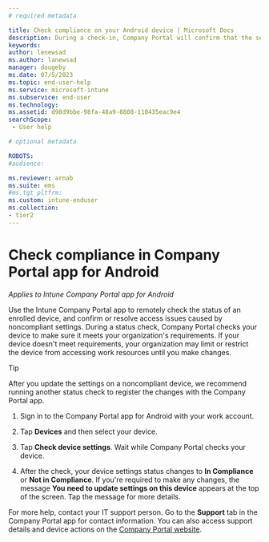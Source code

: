 ```yaml
---
# required metadata

title: Check compliance on your Android device | Microsoft Docs
description: During a check-in, Company Portal will confirm that the settings on your device meet your organization's policy requirements.
keywords:
author: lenewsad
ms.author: lanewsad
manager: dougeby
ms.date: 07/5/2023
ms.topic: end-user-help
ms.service: microsoft-intune
ms.subservice: end-user
ms.technology:
ms.assetid: d98d9bbe-98fa-48a9-8808-110435eac9e4
searchScope:
 - User help

# optional metadata

ROBOTS:  
#audience:

ms.reviewer: arnab
ms.suite: ems
#ms.tgt_pltfrm:
ms.custom: intune-enduser
ms.collection:
- tier2
---
```


# Check compliance in Company Portal app for Android     
*Applies to Intune Company Portal app for Android*  

Use the Intune Company Portal app to remotely check the status of an enrolled device, and confirm or resolve access issues caused by noncompliant settings. During a status check, Company Portal checks your device to make sure it meets your organization's requirements. If your device doesn't meet requirements, your organization may limit or restrict the device from accessing work resources until you make changes.     

>[!TIP]
> After you update the settings on a noncompliant device, we recommend running another status check to register the changes with the Company Portal app.  

1. Sign in to the Company Portal app for Android with your work account.  

2. Tap **Devices** and then select your device.  

3. Tap **Check device settings**. Wait while Company Portal checks your device.  

4. After the check, your device settings status changes to **In Compliance** or **Not in Compliance**. If you're required to make any changes, the message **You need to update settings on this device** appears at the top of the screen. Tap the message for more details. 

For more help, contact your IT support person. Go to the **Support** tab in the Company Portal app for contact information. You can also access support details and device actions on the [Company Portal website](https://go.microsoft.com/fwlink/?linkid=2010980).  
